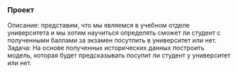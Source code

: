 ### Проект 
Описание: представим, что мы являемся в учебном отделе университета и мы хотим научиться определять сможет ли студент с полученными баллами за экзамен посутпить в университет или нет. 
Задача: На основе полученных исторических данных построить модель, которая будет предсказывать посупит ли студент у университет или нет. 